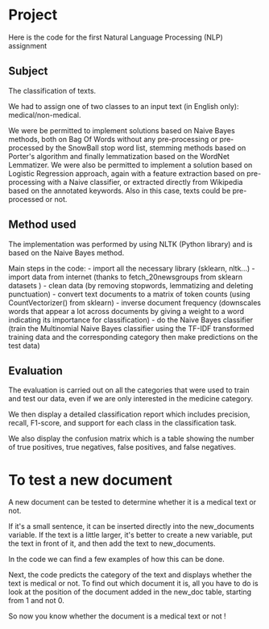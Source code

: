 # Project

Here is the code for the first Natural Language Processing (NLP) assignment


## Subject

The classification of texts.

We had to assign one of two classes to an input text (in English only): medical/non-medical. 

We were be permitted to implement solutions based on Naive Bayes methods, both on Bag Of Words without any pre-processing or pre-processed by the SnowBall stop word list, stemming methods based on Porter's algorithm and finally lemmatization based on the WordNet Lemmatizer.
We were also be permitted to implement a solution based on Logistic Regression approach, again with a feature extraction based on pre-processing with a Naive classifier, or extracted directly from Wikipedia based on the annotated keywords. Also in this case, texts could be pre-processed or not.


## Method used

The implementation was performed by using NLTK (Python library) and is based on the Naive Bayes method.

Main steps in the code:
    - import all the necessary library (sklearn, nltk...)
    - import data from internet (thanks to fetch_20newsgroups from sklearn datasets )
    - clean data (by removing stopwords, lemmatizing and deleting punctuation)
    - convert text documents to a matrix of token counts (using CountVectorizer() from sklearn)
    - inverse document frequency (downscales words that appear a lot across documents by giving a weight to a word indicating its importance for classification)
    - do the Naive Bayes classifier (train the Multinomial Naive Bayes classifier using the TF-IDF transformed training data and the corresponding category then make predictions on the test data)


## Evaluation

The evaluation is carried out on all the categories that were used to train and test our data, even if we are only interested in the medicine category.

We then display a detailed classification report which includes precision, recall, F1-score, and support for each class in the classification task.

We also display the confusion matrix which is a table showing the number of true positives, true negatives, false positives, and false negatives.


# To test a new document

A new document can be tested to determine whether it is a medical text or not.

If it's a small sentence, it can be inserted directly into the new_documents variable. If the text is a little larger, it's better to create a new variable, put the text in front of it, and then add the text to new_documents. 

In the code we can find a few examples of how this can be done.

Next, the code predicts the category of the text and displays whether the text is medical or not. To find out which document it is, all you have to do is look at the position of the document added in the new_doc table, starting from 1 and not 0.

So now you know whether the document is a medical text or not !

